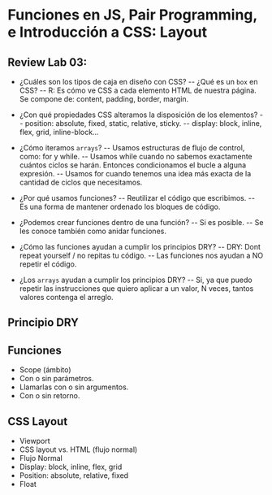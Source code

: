# Funciones en JS, Pair Programming, e Introducción a CSS: Layout

## Review Lab 03:
- ¿Cuáles son los tipos de caja en diseño con CSS?
-- ¿Qué es un `box` en CSS?
-- R: Es cómo ve CSS a cada elemento HTML de nuestra página. Se compone de: content, padding, border, margin.

- ¿Con qué propiedades CSS alteramos la disposición de los elementos?
-- position: absolute, fixed, static, relative, sticky.
-- display: block, inline, flex, grid, inline-block...


- ¿Cómo iteramos `arrays`?
-- Usamos estructuras de flujo de control, como: for y while.
-- Usamos while cuando no sabemos exactamente cuántos ciclos se harán. Entonces condicionamos el bucle a alguna expresión.
-- Usamos for cuando tenemos una idea más exacta de la cantidad de ciclos que necesitamos.

- ¿Por qué usamos funciones?
-- Reutilizar el código que escribimos.
-- Es una forma de mantener ordenado los bloques de código.

- ¿Podemos crear funciones dentro de una función?
-- Si es posible.
-- Se les conoce también como anidar funciones.

- ¿Cómo las funciones ayudan a cumplir los principios DRY?
-- DRY: Dont repeat yourself / no repitas tu código.
-- Las funciones nos ayudan a NO repetir el código.

- ¿Los `arrays` ayudan a cumplir los principios DRY?
-- Si, ya que puedo repetir las instrucciones que quiero aplicar a un valor, N veces, tantos valores contenga el arreglo.

## Principio DRY

## Funciones
- Scope (ámbito)
- Con o sin parámetros.
- Llamarlas con o sin argumentos.
- Con o sin retorno.

## CSS Layout
- Viewport
- CSS layout vs. HTML (flujo normal)
- Flujo Normal
- Display: block, inline, flex, grid
- Position: absolute, relative, fixed
- Float


